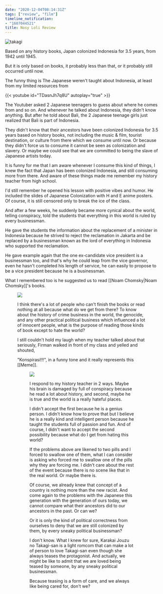 ```yaml
---
date: "2020-12-04T08:14:31Z"
tags: ["review", "film"]
timeline_notification:
- "1607044521"
title: Nosy Loli Review
---
```



![takagi](https://catatankemalasan.files.wordpress.com/2020/11/ej5fzeovcaidsfn.jpeg?w=680)

Based on any history books, Japan colonized Indonesia for 3.5 years, from 1942 until 1945.

But it is only based on books, it probably less than that, or it probably still occurred until now.

The funny thing is The Japanese weren't taught about Indonesia, at least from my limited resources from 

{{< youtube id="TDasnJh7q8U" autoplay="true" >}}

The Youtuber asked 2 Japanese teenagers to guess about where he comes from and so on. And whenever he talked about Indonesia, they didn't know anything. But after he told about Bali, the 2 Japanese teenage girls just realized that Bali is part of Indonesia.

They didn't know that their ancestors have been colonized Indonesia for 3.5 years based on history books, not including the music & film, tourist destination, or culture from there which we consume until now. Or because they didn't force us to consume it cannot be seen as colonization and slavery. Or maybe we could see that we are committed to being the slave of Japanese artists today.

It is funny for me that I am aware whenever I consume this kind of things, I knew the fact that Japan has been colonized Indonesia, and still consuming more from there. And aware of these things made me remember my history teacher from high school.

I'd still remember he opened his lesson with positive vibes and humor. He included the slides of Japanese Colonization with H and E anime posters. Of course, it is still censored only to break the ice of the class.

And after a few weeks, he suddenly became more cynical about the world, telling conspiracy, told the students that everything in this world is ruled by every businessman.

He gave the students the information about the replacement of a minister in Indonesia because he strived to reject the reclamation in Jakarta and be replaced by a businessman known as the lord of everything in Indonesia who supported the reclamation.

He gave example again that the one ex-candidate vice president is a businessman too, and that's why he could leap from the vice governor, even he hasn't completed his length of service, he can easily to propose to be a vice president because he is a businessman.

What I remembered too is he suggested us to read [[Noam Chomsky|Noam Chomsky]]'s books. <figure class="wp-block-image size-large">

![](https://catatankemalasan.files.wordpress.com/2020/11/ej5hbryvgaattfv.png?w=452)

I think there's a lot of people who can't finish the books or read nothing at all because what do we get from there? To know about the history of crime business in the world, the genocide, and any other practical political business which influenced a lot of innocent people, what is the purpose of reading those kinds of book except to hate the world?

I still couldn't hold my laugh when my teacher talked about that seriously, Firman walked in front of my class and yelled and shouted,

"Konspirasi!!!", in a funny tone and it really represents this [[Meme]].<figure class="wp-block-image size-large">

![](https://catatankemalasan.files.wordpress.com/2020/11/ej5jsm7u4aanhgh.jpeg?w=522)

I respond to my history teacher in 2 ways. Maybe his brain is damaged by full of conspiracy because he read a lot about history, and second, maybe he is true and the world is a really hateful places.

I didn't accept the first because he is a genius person. I didn't know how to prove that but I believe he is a really kind and intelligent person because he taught the students full of passion and fun. And of course, I didn't want to accept the second possibility because what do I get from hating this world?

If the problems above are likened to two pills and I forced to swallow one of them, what I can consider is asking who forced me to swallow one of the pills why they are forcing me. I didn't care about the rest of the event because there is no scene like that in the real world. Or maybe there is.

Of course, we already knew that concept of a country is nothing more than the new racist. And come again to the problems with the Japanese this generation with the generation of ours today, we cannot compare what their ancestors did to our ancestors in the past. Or can we?

Or it is only the kind of political correctness from ourselves to deny that we are still colonized by them, by every sneaky political businessman?

I don't know. What I knew for sure, Karakai Jouzu no Takagi-san is a light romcom that can make a lot of person to love Takagi-san even though she always teases the protagonist. And actually, we might be like to admit that we are loved being teased by someone, by any sneaky political businessman.

Because teasing is a form of care, and we always like being cared for, don't we?